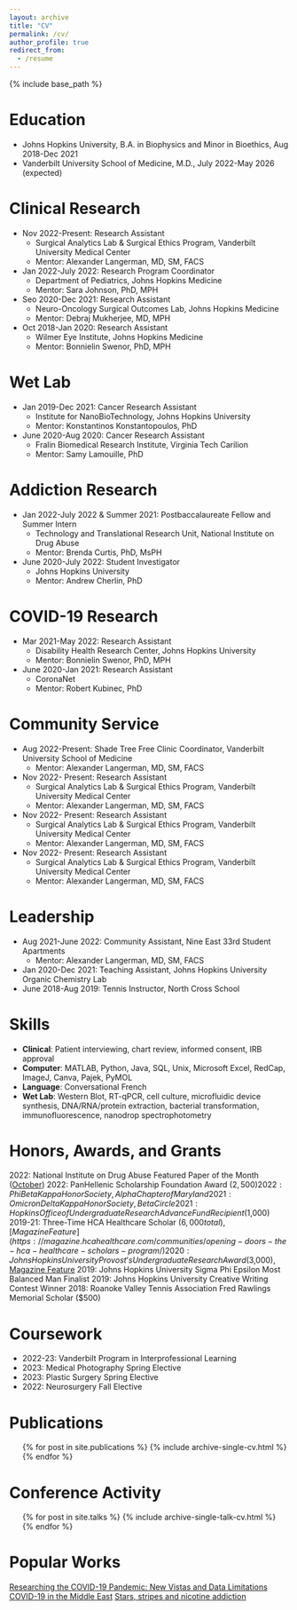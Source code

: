 ```yaml
---
layout: archive
title: "CV"
permalink: /cv/
author_profile: true
redirect_from:
  - /resume
---
```


{% include base_path %}

Education
======
* Johns Hopkins University, B.A. in Biophysics and Minor in Bioethics, Aug 2018-Dec 2021
* Vanderbilt University School of Medicine, M.D., July 2022-May 2026 (expected)

Clinical Research
======
* Nov 2022-Present: Research Assistant
  * Surgical Analytics Lab & Surgical Ethics Program, Vanderbilt University Medical Center
  * Mentor: Alexander Langerman, MD, SM, FACS
* Jan 2022-July 2022: Research Program Coordinator
  * Department of Pediatrics, Johns Hopkins Medicine
  * Mentor: Sara Johnson, PhD, MPH
* Seo 2020-Dec 2021: Research Assistant
  * Neuro-Oncology Surgical Outcomes Lab, Johns Hopkins Medicine
  * Mentor: Debraj Mukherjee, MD, MPH
* Oct 2018-Jan 2020: Research Assistant
  * Wilmer Eye Institute, Johns Hopkins Medicine
  * Mentor: Bonnielin Swenor, PhD, MPH

Wet Lab
======
* Jan 2019-Dec 2021: Cancer Research Assistant
  * Institute for NanoBioTechnology, Johns Hopkins University
  * Mentor: Konstantinos Konstantopoulos, PhD
* June 2020-Aug 2020: Cancer Research Assistant
  * Fralin Biomedical Research Institute, Virginia Tech Carilion
  * Mentor: Samy Lamouille, PhD

Addiction Research
======
* Jan 2022-July 2022 & Summer 2021: Postbaccalaureate Fellow and Summer Intern
  * Technology and Translational Research Unit, National Institute on Drug Abuse
  * Mentor: Brenda Curtis, PhD, MsPH
* June 2020-July 2022: Student Investigator
  * Johns Hopkins University
  * Mentor: Andrew Cherlin, PhD

COVID-19 Research
======
* Mar 2021-May 2022: Research Assistant
  * Disability Health Research Center, Johns Hopkins University
  * Mentor: Bonnielin Swenor, PhD, MPH
* June 2020-Jan 2021: Research Assistant
  * CoronaNet
  * Mentor: Robert Kubinec, PhD

Community Service
======
* Aug 2022-Present: Shade Tree Free Clinic Coordinator, Vanderbilt University School of Medicine
  * Mentor: Alexander Langerman, MD, SM, FACS
* Nov 2022- Present: Research Assistant
  * Surgical Analytics Lab & Surgical Ethics Program, Vanderbilt University Medical Center
  * Mentor: Alexander Langerman, MD, SM, FACS
* Nov 2022- Present: Research Assistant
  * Surgical Analytics Lab & Surgical Ethics Program, Vanderbilt University Medical Center
  * Mentor: Alexander Langerman, MD, SM, FACS
* Nov 2022- Present: Research Assistant
  * Surgical Analytics Lab & Surgical Ethics Program, Vanderbilt University Medical Center
  * Mentor: Alexander Langerman, MD, SM, FACS

Leadership
======
* Aug 2021-June 2022: Community Assistant, Nine East 33rd Student Apartments
  * Mentor: Alexander Langerman, MD, SM, FACS
* Jan 2020-Dec 2021: Teaching Assistant, Johns Hopkins University Organic Chemistry Lab
* June 2018-Aug 2019: Tennis Instructor, North Cross School
  
Skills
======
* **Clinical**: Patient interviewing, chart review, informed consent, IRB approval
* **Computer**: MATLAB, Python, Java, SQL, Unix, Microsoft Excel, RedCap, ImageJ, Canva, Pajek, PyMOL
* **Language**: Conversational French
* **Wet Lab**: Western Blot, RT-qPCR, cell culture, microfluidic device synthesis, DNA/RNA/protein extraction, bacterial transformation, immunofluorescence, nanodrop spectrophotometry

Honors, Awards, and Grants
======
2022: National Institute on Drug Abuse Featured Paper of the Month ([October](https://irp.drugabuse.gov/featured-paper-october-2022/)) 
2022: PanHellenic Scholarship Foundation Award ($2,500)
2022: Phi Beta Kappa Honor Society, Alpha Chapter of Maryland
2021: Omicron Delta Kappa Honor Society, Beta Circle
2021: Hopkins Office of Undergraduate Research Advance Fund Recipient ($1,000)
2019-21: Three-Time HCA Healthcare Scholar ($6,000 total), [Magazine Feature](https://magazine.hcahealthcare.com/communities/opening-doors-the-hca-healthcare-scholars-program/)
2020: Johns Hopkins University Provost’s Undergraduate Research Award ($3,000), [Magazine Feature](https://magazine.krieger.jhu.edu/2022/05/delving-into-social-networks-and-teen-vaping/)
2019: Johns Hopkins University Sigma Phi Epsilon Most Balanced Man Finalist
2019: Johns Hopkins University Creative Writing Contest Winner
2018: Roanoke Valley Tennis Association Fred Rawlings Memorial Scholar ($500)

Coursework
======
* 2022-23: Vanderbilt Program in Interprofessional Learning
* 2023: Medical Photography Spring Elective
* 2023: Plastic Surgery Spring Elective
* 2022: Neurosurgery Fall Elective

Publications
======
  <ul>{% for post in site.publications %}
    {% include archive-single-cv.html %}
  {% endfor %}</ul>
  
Conference Activity
======
  <ul>{% for post in site.talks %}
    {% include archive-single-talk-cv.html %}
  {% endfor %}</ul>

Popular Works
======
[Researching the COVID-19 Pandemic: New Vistas and Data Limitations](https://blog.brill.com/view/post/guest-post/podcast/researching-the-covid-19-pandemic.xml)
[COVID-19 in the Middle East](https://www.policyforum.net/covid-19-in-the-middle-east/)
[Stars, stripes and nicotine addiction](https://roanoke.com/opinion/commentary/habib-stars-stripes-and-nicotine-addiction/article_26b9a122-2d2f-5d1a-9b23-f0a258e4567c.html)
